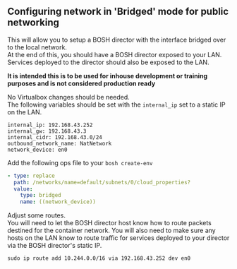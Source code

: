 ## Configuring network in 'Bridged' mode for public networking

This will allow you to setup a BOSH director with the interface bridged over to the local network.  
At the end of this, you should have a BOSH director exposed to your LAN. Services deployed to the director should also be exposed to the LAN.

**It is intended this is to be used for inhouse development or training purposes and is not considered production ready**

No Virtualbox changes should be needed.  
The following variables should be set with the `internal_ip` set to a static IP on the LAN.

```
internal_ip: 192.168.43.252
internal_gw: 192.168.43.3
internal_cidr: 192.168.43.0/24
outbound_network_name: NatNetwork
network_device: en0
```

Add the following ops file to your `bosh create-env`

```yml
- type: replace
  path: /networks/name=default/subnets/0/cloud_properties?
  value:
    type: bridged
    name: ((network_device))
```

Adjust some routes.  
You will need to let the BOSH director host know how to route packets destined for the container network.
You will also need to make sure any hosts on the LAN know to route traffic for services deployed to your director via the BOSH director's static IP.

```
sudo ip route add 10.244.0.0/16 via 192.168.43.252 dev en0
```
